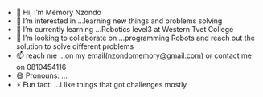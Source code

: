 - 👋 Hi, I’m Memory Nzondo
- 👀 I’m interested in ...learning new things and problems solving
- 🌱 I’m currently learning ...Robotics level3 at Western Tvet College
- 💞️ I’m looking to collaborate on ...programming Robots and reach out the solution to solve different problems
- 📫 reach me ...on my email(nzondomemory@gmail.com) or contact me on 0810454116
- 😄 Pronouns: ...
- ⚡ Fun fact: ...i like things that got challenges mostly

<!---
MNzondo/MNzondo is a ✨ special ✨ repository because its `README.md` (this file) appears on your GitHub profile.
You can click the Preview link to take a look at your changes.
--->
